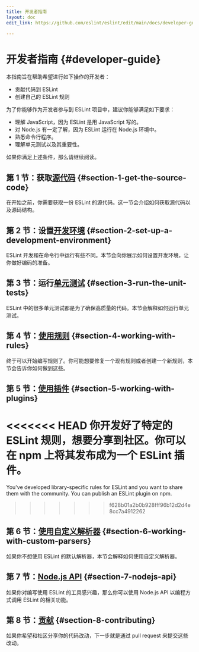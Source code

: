 ```yaml
---
title: 开发者指南
layout: doc
edit_link: https://github.com/eslint/eslint/edit/main/docs/developer-guide/README.md

---
```

<!-- Note: No pull requests accepted for this file. See README.md in the root directory for details. -->

# 开发者指南 {#developer-guide}

本指南旨在帮助希望进行如下操作的开发者：

* 贡献代码到 ESLint
* 创建自己的 ESLint 规则

为了你能够作为开发者参与到 ESLint 项目中，建议你能够满足如下要求：

* 理解 JavaScript，因为 ESLint 是用 JavaScript 写的。
* 对 Node.js 有一定了解，因为 ESLint 运行在 Node.js 环境中。
* 熟悉命令行程序。
* 理解单元测试以及其重要性。

如果你满足上述条件，那么请继续阅读。

## 第 1 节：获取[源代码](source-code) {#section-1-get-the-source-code}

在开始之前，你需要获取一份 ESLint 的源代码。这一节会介绍如何获取源代码以及源码结构。

## 第 2 节：设置[开发环境](development-environment) {#section-2-set-up-a-development-environment}

ESLint 开发和在命令行中运行有些不同。本节会向你展示如何设置开发环境，让你做好编码的准备。

## 第 3 节：运行[单元测试](unit-tests) {#section-3-run-the-unit-tests}

ESLint 中的很多单元测试都是为了确保高质量的代码。本节会解释如何运行单元测试。

## 第 4 节：[使用规则](working-with-rules) {#section-4-working-with-rules}

终于可以开始编写规则了。你可能想要修复一个现有规则或者创建一个新规则，本节会告诉你如何做到这些。

## 第 5 节：[使用插件](working-with-plugins) {#section-5-working-with-plugins}

<<<<<<< HEAD
你开发好了特定的 ESLint 规则，想要分享到社区。你可以在 npm 上将其发布成为一个 ESLint 插件。
=======
You've developed library-specific rules for ESLint and you want to share them with the community. You can publish an ESLint plugin on npm.
>>>>>>> f628b01a2b0b928fff96b12d2d4e8cc7a4912262

## 第 6 节：[使用自定义解析器](working-with-custom-parsers) {#section-6-working-with-custom-parsers}

如果你不想使用 ESLint 的默认解析器，本节会解释如何使用自定义解析器。

## 第 7 节：[Node.js API](nodejs-api) {#section-7-nodejs-api}

如果你对编写使用 ESLint 的工具感兴趣，那么你可以使用 Node.js API 以编程方式调用 ESLint 的相关功能。

## 第 8 节：[贡献](contributing/) {#section-8-contributing}

如果你希望和社区分享你的代码改动，下一步就是通过 pull request 来提交这些改动。
